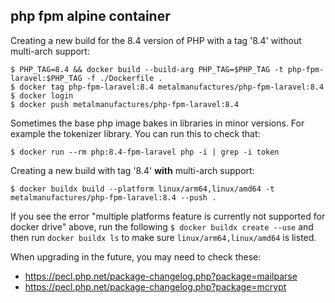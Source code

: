 ## php fpm alpine container

Creating a new build for the 8.4 version of PHP with a tag '8.4' without multi-arch support:

    $ PHP_TAG=8.4 && docker build --build-arg PHP_TAG=$PHP_TAG -t php-fpm-laravel:$PHP_TAG -f ./Dockerfile .
    $ docker tag php-fpm-laravel:8.4 metalmanufactures/php-fpm-laravel:8.4
    $ docker login 
    $ docker push metalmanufactures/php-fpm-laravel:8.4

Sometimes the base php image bakes in libraries in minor versions. For example the tokenizer library. You can run this to check that:

    $ docker run --rm php:8.4-fpm-laravel php -i | grep -i token

Creating a new build with tag '8.4' **with** multi-arch support:

    $ docker buildx build --platform linux/arm64,linux/amd64 -t metalmanufactures/php-fpm-laravel:8.4 --push .

If you see the error "multiple platforms feature is currently not supported for docker drive" above, run the following `$ docker buildx create --use` and then run `docker buildx ls` to make sure `linux/arm64,linux/amd64` is listed.

When upgrading in the future, you may need to check these:
* https://pecl.php.net/package-changelog.php?package=mailparse
* https://pecl.php.net/package-changelog.php?package=mcrypt
